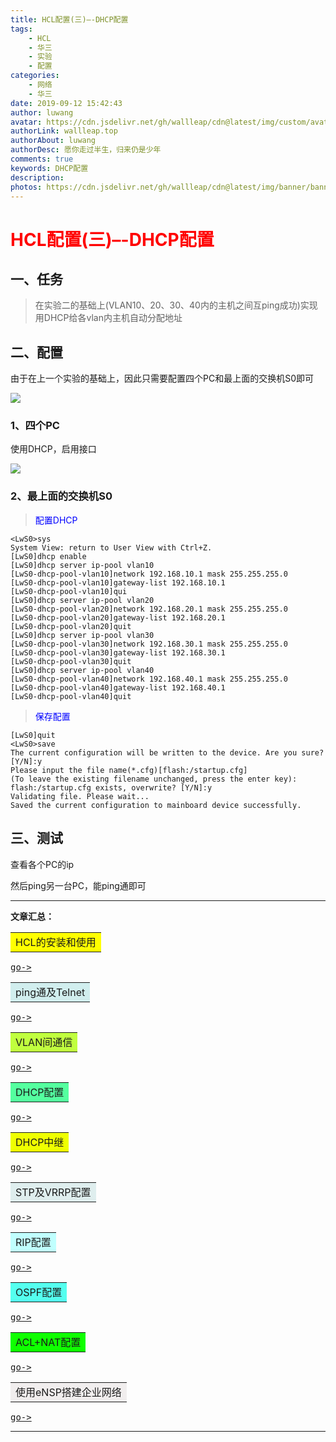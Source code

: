 ```yaml
---
title: HCL配置(三)–-DHCP配置
tags:
    - HCL
    - 华三
    - 实验
    - 配置
categories:
    - 网络
    - 华三
date: 2019-09-12 15:42:43
author: luwang
avatar: https://cdn.jsdelivr.net/gh/wallleap/cdn@latest/img/custom/avatar.jpg
authorLink: wallleap.top
authorAbout: luwang
authorDesc: 愿你走过半生，归来仍是少年
comments: true
keywords: DHCP配置
description: 
photos: https://cdn.jsdelivr.net/gh/wallleap/cdn@latest/img/banner/banner1.jpg
---
```




# <font color = "red">HCL配置(三)–-DHCP配置</font>

## 一、任务

> 在实验二的基础上(VLAN10、20、30、40内的主机之间互ping成功)实现用DHCP给各vlan内主机自动分配地址

## 二、配置

由于在上一个实验的基础上，因此只需要配置四个PC和最上面的交换机S0即可

![](https://cdn.jsdelivr.net/gh/wallleap/cdn@latest/img/pic/web-HCL3/pic1.png)

### 1、四个PC

使用DHCP，启用接口

![](https://cdn.jsdelivr.net/gh/wallleap/cdn@latest/img/pic/web-HCL3/pic2.png)

### 2、最上面的交换机S0

> <font color = "blue">配置DHCP</font>
```
<LwS0>sys
System View: return to User View with Ctrl+Z.
[LwS0]dhcp enable
[LwS0]dhcp server ip-pool vlan10
[LwS0-dhcp-pool-vlan10]network 192.168.10.1 mask 255.255.255.0
[LwS0-dhcp-pool-vlan10]gateway-list 192.168.10.1
[LwS0-dhcp-pool-vlan10]qui
[LwS0]dhcp server ip-pool vlan20
[LwS0-dhcp-pool-vlan20]network 192.168.20.1 mask 255.255.255.0
[LwS0-dhcp-pool-vlan20]gateway-list 192.168.20.1
[LwS0-dhcp-pool-vlan20]quit
[LwS0]dhcp server ip-pool vlan30
[LwS0-dhcp-pool-vlan30]network 192.168.30.1 mask 255.255.255.0
[LwS0-dhcp-pool-vlan30]gateway-list 192.168.30.1
[LwS0-dhcp-pool-vlan30]quit
[LwS0]dhcp server ip-pool vlan40
[LwS0-dhcp-pool-vlan40]network 192.168.40.1 mask 255.255.255.0
[LwS0-dhcp-pool-vlan40]gateway-list 192.168.40.1
[LwS0-dhcp-pool-vlan40]quit
```

> <font color = "blue">保存配置</font>
```
[LwS0]quit
<LwS0>save
The current configuration will be written to the device. Are you sure? [Y/N]:y
Please input the file name(*.cfg)[flash:/startup.cfg]
(To leave the existing filename unchanged, press the enter key):
flash:/startup.cfg exists, overwrite? [Y/N]:y
Validating file. Please wait...
Saved the current configuration to mainboard device successfully.
```

## 三、测试

查看各个PC的ip

然后ping另一台PC，能ping通即可





------

 **文章汇总：**

<table><tr><td bgcolor=#FFFF00> HCL的安装和使用</td></tr></table>

<kbd>[go->](/2019/09/09/web-HCL0/index.html)</kbd>

<table><tr><td bgcolor=#D1EEEE>ping通及Telnet</td></tr></table>

<kbd>[go->](/2019/09/09/web-HCL1/index.html)</kbd>

<table><tr><td bgcolor=#C0FF3E>VLAN间通信</td></tr></table>

<kbd>[go->](/2019/09/11/web-HCL2/index.html)</kbd>

<table><tr><td bgcolor=#54FF9F>DHCP配置</td></tr></table>

<kbd>[go->](/2019/09/12/web-HCL3/index.html)</kbd>

<table><tr><td bgcolor=#EFFF00> DHCP中继</td></tr></table>

<kbd>[go->](/2019/09/18/web-HCL4/index.html)</kbd>

<table><tr><td bgcolor=#DFEEEE>STP及VRRP配置</td></tr></table>

<kbd>[go->](/2019/09/18/web-HCL5/index.html)</kbd>

<table><tr><td bgcolor=#C0FFFE>RIP配置</td></tr></table>

<kbd>[go->](/2019/09/19/web-HCL6/index.html)</kbd>

<table><tr><td bgcolor=#54FFEF>OSPF配置</td></tr></table>

<kbd>[go->](/2019/09/27/web-HCL7/index.html)</kbd>

<table><tr><td bgcolor=#0FFF00>ACL+NAT配置</td></tr></table>

<kbd>[go->](/2019/09/27/web-HCL8/index.html)</kbd>

<table><tr><td bgcolor=#F1EEEE>使用eNSP搭建企业网络</td></tr></table>

<kbd>[go->](/2019/09/30/web-HCL9/index.html)</kbd>

------

